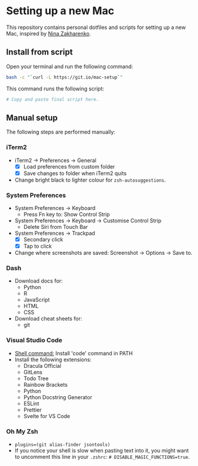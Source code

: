 # Setting up a new Mac

This repository contains personal dotfiles and scripts for setting up a new Mac, inspired by [Nina Zakharenko](https://github.com/nnja/new-computer).

## Install from script

Open your terminal and run the following command:

```sh
bash -c "`curl -L https://git.io/mac-setup`"
```

This command runs the following script:

```sh
# Copy and paste final script here.
```

## Manual setup

The following steps are performed manually:

### iTerm2

- iTerm2 → Preferences → General
  - [x] Load preferences from custom folder
  - [x] Save changes to folder when iTerm2 quits
- Change bright black to lighter colour for `zsh-autosuggestions`.

### System Preferences

- System Preferences → Keyboard
  - Press Fn key to: Show Control Strip
- System Preferences → Keyboard → Customise Control Strip
  - Delete Siri from Touch Bar
- System Preferences → Trackpad
  - [x] Secondary click
  - [x] Tap to click
- Change where screenshots are saved: Screenshot → Options → Save to.

### Dash

- Download docs for:
  - Python
  - R
  - JavaScript
  - HTML
  - CSS
- Download cheat sheets for:
  - git


### Visual Studio Code

- [Shell command:](https://code.visualstudio.com/docs/setup/mac) Install 'code' command in PATH
- Install the following extensions:
  - Dracula Official
  - GitLens
  - Todo Tree
  - Rainbow Brackets
  - Python
  - Python Docstring Generator
  - ESLint
  - Prettier
  - Svelte for VS Code

### Oh My Zsh

- `plugins=(git alias-finder jsontools)`
- If you notice your shell is slow when pasting text into it, you might want to uncomment this line in your `.zshrc`: `# DISABLE_MAGIC_FUNCTIONS=true`.